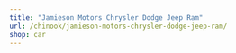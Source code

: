 ```yaml
---
title: "Jamieson Motors Chrysler Dodge Jeep Ram"
url: /chinook/jamieson-motors-chrysler-dodge-jeep-ram/
shop: car
---
```

